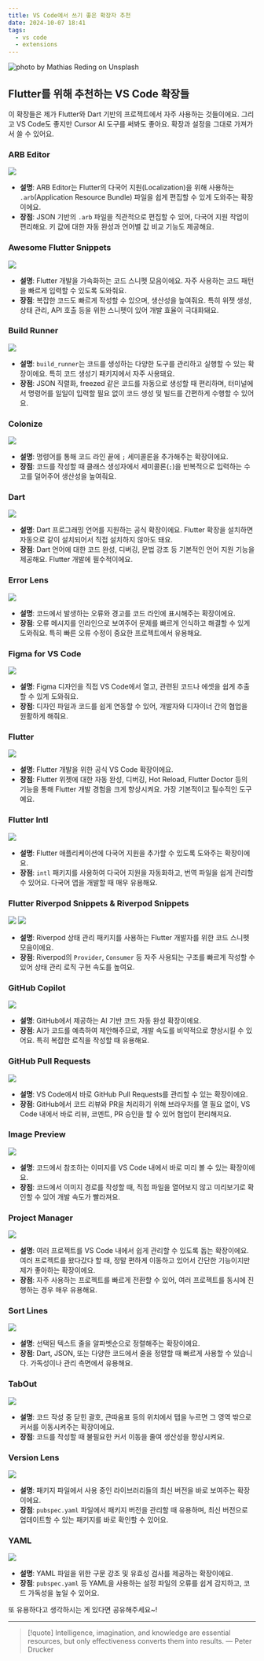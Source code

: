```yaml
---
title: VS Code에서 쓰기 좋은 확장자 추천
date: 2024-10-07 18:41
tags:
  - vs code
  - extensions
---
```


![photo by Mathias Reding on Unsplash](https://images.unsplash.com/photo-1725714354941-02986971c66b?crop=entropy&cs=srgb&fm=jpg&ixid=M3w2NDU1OTF8MHwxfHJhbmRvbXx8fHx8fHx8fDE3MjgyOTQxMTl8&ixlib=rb-4.0.3&q=85&w=768&h=432)

## Flutter를 위해 추천하는 VS Code 확장들
이 확장들은 제가 Flutter와 Dart 기반의 프로젝트에서 자주 사용하는 것들이에요.
그리고 VS Code도 좋지만 Cursor AI 도구를 써봐도 좋아요. 확장과 설정을 그대로 가져가서 쓸 수 있어요.
### ARB Editor
![](assets/202410071841-20241008141814575.webp)
   - **설명**: ARB Editor는 Flutter의 다국어 지원(Localization)을 위해 사용하는 `.arb`(Application Resource Bundle) 파일을 쉽게 편집할 수 있게 도와주는 확장이에요.
   - **장점**: JSON 기반의 `.arb` 파일을 직관적으로 편집할 수 있어, 다국어 지원 작업이 편리해요. 키 값에 대한 자동 완성과 언어별 값 비교 기능도 제공해요.
### Awesome Flutter Snippets
![](assets/202410071841-20241008141750944.webp)
   - **설명**: Flutter 개발을 가속화하는 코드 스니펫 모음이에요. 자주 사용하는 코드 패턴을 빠르게 입력할 수 있도록 도와줘요.
   - **장점**: 복잡한 코드도 빠르게 작성할 수 있으며, 생산성을 높여줘요. 특히 위젯 생성, 상태 관리, API 호출 등을 위한 스니펫이 있어 개발 효율이 극대화돼요.
### Build Runner
![](assets/202410071841-20241008141844016.webp)
   - **설명**: `build_runner`는 코드를 생성하는 다양한 도구를 관리하고 실행할 수 있는 확장이에요. 특히 코드 생성기 패키지에서 자주 사용돼요.
   - **장점**: JSON 직렬화, freezed 같은 코드를 자동으로 생성할 때 편리하며, 터미널에서 명령어를 일일이 입력할 필요 없이 코드 생성 및 빌드를 간편하게 수행할 수 있어요.
### Colonize
![](assets/202410071841-20241008141926557.webp)
   - **설명**: 명령어를 통해 코드 라인 끝에 `;` 세미콜론을 추가해주는 확장이에요.
   - **장점**: 코드를 작성할 때 클래스 생성자에서 세미콜론(`;`)을 반복적으로 입력하는 수고를 덜어주어 생산성을 높여줘요.
### Dart
![](assets/202410071841-20241008142024765.webp)
   - **설명**: Dart 프로그래밍 언어를 지원하는 공식 확장이에요. Flutter 확장을 설치하면 자동으로 같이 설치되어서 직접 설치하지 않아도 돼요.
   - **장점**: Dart 언어에 대한 코드 완성, 디버깅, 문법 강조 등 기본적인 언어 지원 기능을 제공해요. Flutter 개발에 필수적이에요.
### Error Lens
![](assets/202410071841-20241008142100636.webp)
   - **설명**: 코드에서 발생하는 오류와 경고를 코드 라인에 표시해주는 확장이에요.
   - **장점**: 오류 메시지를 인라인으로 보여주어 문제를 빠르게 인식하고 해결할 수 있게 도와줘요. 특히 빠른 오류 수정이 중요한 프로젝트에서 유용해요.
### Figma for VS Code
![](assets/202410071841-20241008142134918.webp)
   - **설명**: Figma 디자인을 직접 VS Code에서 열고, 관련된 코드나 에셋을 쉽게 추출할 수 있게 도와줘요.
   - **장점**: 디자인 파일과 코드를 쉽게 연동할 수 있어, 개발자와 디자이너 간의 협업을 원활하게 해줘요.
### Flutter
![](assets/202410071841-20241008142149649.webp)
   - **설명**: Flutter 개발을 위한 공식 VS Code 확장이에요.
   - **장점**: Flutter 위젯에 대한 자동 완성, 디버깅, Hot Reload, Flutter Doctor 등의 기능을 통해 Flutter 개발 경험을 크게 향상시켜요. 가장 기본적이고 필수적인 도구예요.
### Flutter Intl
![](assets/202410071841-20241008142213901.webp)
   - **설명**: Flutter 애플리케이션에 다국어 지원을 추가할 수 있도록 도와주는 확장이에요. 
   - **장점**: `intl` 패키지를 사용하여 다국어 지원을 자동화하고, 번역 파일을 쉽게 관리할 수 있어요. 다국어 앱을 개발할 때 매우 유용해요.
### Flutter Riverpod Snippets & Riverpod Snippets
![](assets/202410071841-20241008142239723.webp)
![](assets/202410071841-20241008142505173.webp)
   - **설명**: Riverpod 상태 관리 패키지를 사용하는 Flutter 개발자를 위한 코드 스니펫 모음이에요.
   - **장점**: Riverpod의 `Provider`, `Consumer` 등 자주 사용되는 구조를 빠르게 작성할 수 있어 상태 관리 로직 구현 속도를 높여요.
### GitHub Copilot
![](assets/202410071841-20241008142920628.webp)
   - **설명**: GitHub에서 제공하는 AI 기반 코드 자동 완성 확장이에요.
   - **장점**: AI가 코드를 예측하여 제안해주므로, 개발 속도를 비약적으로 향상시킬 수 있어요. 특히 복잡한 로직을 작성할 때 유용해요.
### GitHub Pull Requests
![](assets/202410071841-20241008142308170.webp)
   - **설명**: VS Code에서 바로 GitHub Pull Requests를 관리할 수 있는 확장이에요.
   - **장점**: GitHub에서 코드 리뷰와 PR을 처리하기 위해 브라우저를 열 필요 없이, VS Code 내에서 바로 리뷰, 코멘트, PR 승인을 할 수 있어 협업이 편리해져요.
### Image Preview
![](assets/202410071841-20241008142413108.webp)
   - **설명**: 코드에서 참조하는 이미지를 VS Code 내에서 바로 미리 볼 수 있는 확장이에요.
   - **장점**: 코드에서 이미지 경로를 작성할 때, 직접 파일을 열어보지 않고 미리보기로 확인할 수 있어 개발 속도가 빨라져요.
### Project Manager
![](assets/202410071841-20241008142424853.webp)
   - **설명**: 여러 프로젝트를 VS Code 내에서 쉽게 관리할 수 있도록 돕는 확장이에요. 여러 프로젝트를 왔다갔다 할 때, 정말 편하게 이동하고 있어서 간단한 기능이지만 제가 좋아하는 확장이에요.
   - **장점**: 자주 사용하는 프로젝트를 빠르게 전환할 수 있어, 여러 프로젝트를 동시에 진행하는 경우 매우 유용해요.
### Sort Lines
![](assets/202410071841-20241008142519946.webp)
   - **설명**: 선택된 텍스트 줄을 알파벳순으로 정렬해주는 확장이에요.
   - **장점**: Dart, JSON, 또는 다양한 코드에서 줄을 정렬할 때 빠르게 사용할 수 있습니다. 가독성이나 관리 측면에서 유용해요.
### TabOut
![](assets/202410071841-20241008142525979.webp)
   - **설명**: 코드 작성 중 닫힌 괄호, 큰따옴표 등의 위치에서 탭을 누르면 그 영역 밖으로 커서를 이동시켜주는 확장이에요.
   - **장점**: 코드를 작성할 때 불필요한 커서 이동을 줄여 생산성을 향상시켜요.
### Version Lens
![](assets/202410071841-20241008142531541.webp)
   - **설명**: 패키지 파일에서 사용 중인 라이브러리들의 최신 버전을 바로 보여주는 확장이에요.
   - **장점**: `pubspec.yaml` 파일에서 패키지 버전을 관리할 때 유용하며, 최신 버전으로 업데이트할 수 있는 패키지를 바로 확인할 수 있어요.
### YAML
![](assets/202410071841-20241008142538214.webp)
   - **설명**: YAML 파일을 위한 구문 강조 및 유효성 검사를 제공하는 확장이에요.
   - **장점**: `pubspec.yaml` 등 YAML을 사용하는 설정 파일의 오류를 쉽게 감지하고, 코드 가독성을 높일 수 있어요.

또 유용하다고 생각하시는 게 있다면 공유해주세요~!

---

> [!quote] Intelligence, imagination, and knowledge are essential resources, but only effectiveness converts them into results.
> — Peter Drucker